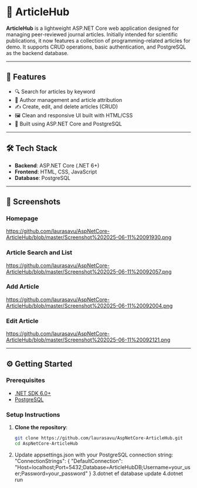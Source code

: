# 📰 ArticleHub

**ArticleHub** is a lightweight ASP.NET Core web application designed for managing peer-reviewed journal articles. 
Initially intended for scientific publications, it now features a collection of programming-related articles for demo.
It supports CRUD operations, basic authentication, and PostgreSQL as the backend database.

---

## 🚀 Features

- 🔍 Search for articles by keyword
- 🧑 Author management and article attribution
- ✍️ Create, edit, and delete articles (CRUD)
- 🖼️ Clean and responsive UI built with HTML/CSS
- 🧰 Built using ASP.NET Core and PostgreSQL

---

## 🛠️ Tech Stack

- **Backend**: ASP.NET Core (.NET 6+)
- **Frontend**:  HTML, CSS, JavaScript
- **Database**: PostgreSQL


---

## 📸 Screenshots

### Homepage
https://github.com/laurasavu/AspNetCore-ArticleHub/blob/master/Screenshot%202025-06-11%20091930.png

### Article Search and List
https://github.com/laurasavu/AspNetCore-ArticleHub/blob/master/Screenshot%202025-06-11%20092057.png
### Add Article
https://github.com/laurasavu/AspNetCore-ArticleHub/blob/master/Screenshot%202025-06-11%20092004.png
### Edit Article
https://github.com/laurasavu/AspNetCore-ArticleHub/blob/master/Screenshot%202025-06-11%20092121.png

---

## ⚙️ Getting Started

### Prerequisites

- [.NET SDK 6.0+](https://dotnet.microsoft.com/download)
- [PostgreSQL](https://www.postgresql.org/download/)

### Setup Instructions

1. **Clone the repository**:
   ```bash
   git clone https://github.com/laurasavu/AspNetCore-ArticleHub.git
   cd AspNetCore-ArticleHub
2.   Update appsettings.json with your PostgreSQL connection string:
   "ConnectionStrings": {
  "DefaultConnection": "Host=localhost;Port=5432;Database=ArticleHubDB;Username=your_user;Password=your_password"
}
3.dotnet ef database update
4.dotnet run

